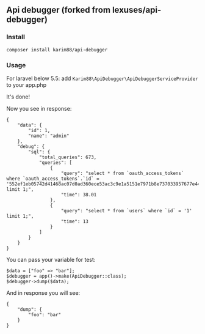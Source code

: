 ## Api debugger (forked from lexuses/api-debugger)

### Install
`composer install karim88/api-debugger`

### Usage
For laravel below 5.5: add ```Karim88\ApiDebugger\ApiDebuggerServiceProvider``` to your app.php

It's done!

Now you see in response:
```
{
    "data": {
        "id": 1,
        "name": "admin"
    },
    "debug": {
        "sql": {
            "total_queries": 673,
            "queries": [
                {
                    "query": "select * from `oauth_access_tokens` where `oauth_access_tokens`.`id` = '552ef1eb05742d41468ac07d0ad360ece53ac3c9e1a5151e7971b8e737033957677e447af58bfd03' limit 1;",
                    "time": 38.01
                },
                {
                    "query": "select * from `users` where `id` = '1' limit 1;",
                    "time": 13
                }
            ]
        }
    }
}
```

You can pass your variable for test:
```
$data = ["foo" => "bar"];
$debugger = app()->make(ApiDebugger::class);
$debugger->dump($data);
```

And in response you will see:
```
{
    "dump": {
        "foo": "bar"    
    }
}
```